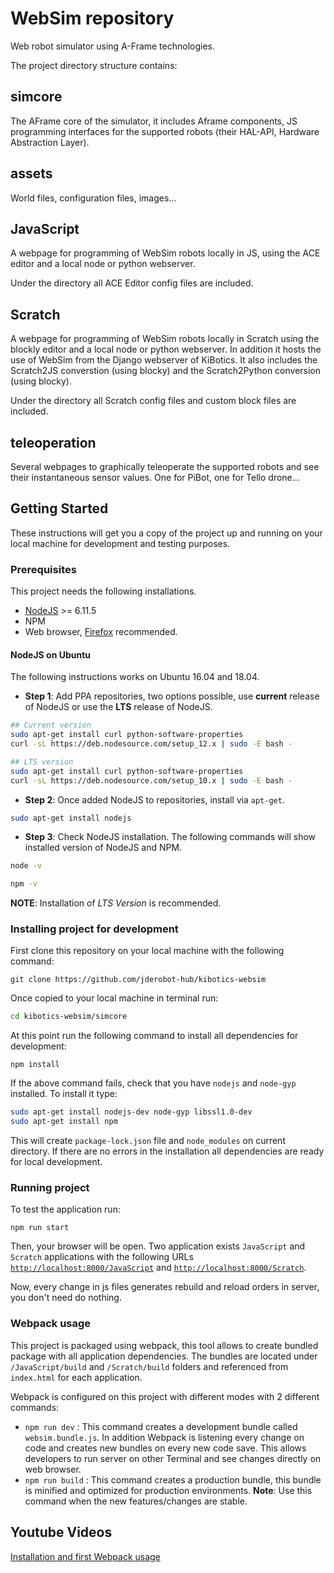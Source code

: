 
# WebSim repository

Web robot simulator using A-Frame technologies.

The project directory structure contains:

## simcore
The AFrame core of the simulator, it includes Aframe components, JS programming interfaces for the supported robots (their HAL-API, Hardware Abstraction Layer).

## assets
World files, configuration files, images...

## JavaScript
A webpage for programming of WebSim robots locally in JS, using the ACE editor and a local node or python webserver.

Under the directory all ACE Editor config files are included.

## Scratch
A webpage for programming of WebSim robots locally in Scratch using the blockly editor and a local node or python webserver. In addition it hosts the use of WebSim from the Django webserver of KiBotics. It also includes the Scratch2JS converstion (using blocky) and the Scratch2Python conversion (using blocky).

Under the directory all Scratch config files and custom block files are included.

## teleoperation
Several webpages to graphically teleoperate the supported robots and see their instantaneous sensor values. One for PiBot, one for Tello drone...


## Getting Started

These instructions will get you a copy of the project up and running on your local machine for development and testing purposes.

### Prerequisites

This project needs the following installations.

- [NodeJS](https://nodejs.org/es/download/) >= 6.11.5
- NPM
- Web browser, [Firefox](https://www.mozilla.org/es-ES/firefox/new/) recommended.

#### NodeJS on Ubuntu

The following instructions works on Ubuntu 16.04 and 18.04. 

- **Step 1**: Add PPA repositories, two options possible, use **current** release of NodeJS or use the **LTS** release of NodeJS.

``` bash
## Current version
sudo apt-get install curl python-software-properties
curl -sL https://deb.nodesource.com/setup_12.x | sudo -E bash -
```

``` bash
## LTS version
sudo apt-get install curl python-software-properties
curl -sL https://deb.nodesource.com/setup_10.x | sudo -E bash -
```

- **Step 2**: Once added NodeJS to repositories, install via `apt-get`.

``` bash
sudo apt-get install nodejs
```

- **Step 3**: Check NodeJS installation. The following commands will show installed version of NodeJS and NPM.

``` bash
node -v
```

``` bash
npm -v
```

**NOTE**: Installation of *LTS Version* is recommended.

### Installing project for development

First clone this repository on your local machine with the following command:

``` git
git clone https://github.com/jderobot-hub/kibotics-websim
```

Once copied to your local machine in terminal run:

``` bash
cd kibotics-websim/simcore
```

At this point run the following command to install all dependencies for development:

``` npm
npm install
```

If the above command fails, check that you have `nodejs` and `node-gyp` installed. To install it type:

```bash
sudo apt-get install nodejs-dev node-gyp libssl1.0-dev
sudo apt-get install npm
```

This will create `package-lock.json` file and `node_modules` on current directory. If there are no errors in the installation all dependencies are ready for local development.


### Running project

To test the application run:


```
npm run start
```


Then, your browser  will be open. Two application exists `JavaScript` and `Scratch` applications with the following URLs [`http://localhost:8000/JavaScript`]() and [`http://localhost:8000/Scratch`]().

Now, every change in js files generates rebuild and reload orders in server, you don't need do nothing.  


### Webpack usage

This project is packaged using webpack, this tool allows to create bundled package with all application dependencies. The bundles are located under `/JavaScript/build` and `/Scratch/build` folders and referenced from `index.html` for each application.

Webpack is configured on this project with different modes with 2 different commands:

- `npm run dev` : This command creates a development bundle called `websim.bundle.js`. In addition Webpack is listening every change on code and creates new bundles on every new code save. This allows developers to run server on other Terminal and see changes directly on web browser.
- `npm run build` : This command creates a production bundle, this bundle is minified and optimized for production environments. **Note**: Use this command when the new features/changes are stable.


## Youtube Videos

[Installation and first Webpack usage](https://youtu.be/wKXzNYrnW3Q)
